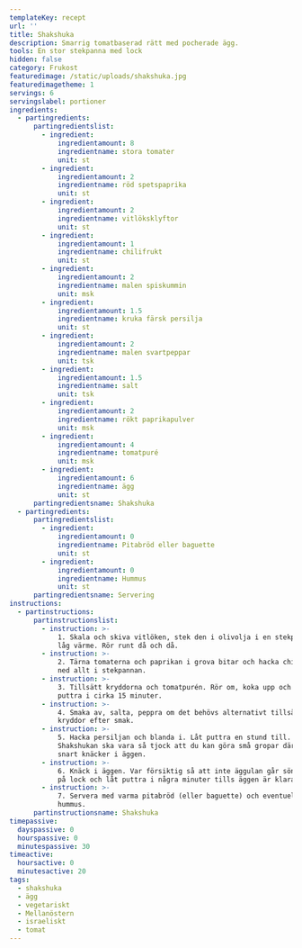 ```yaml
---
templateKey: recept
url: ''
title: Shakshuka
description: Smarrig tomatbaserad rätt med pocherade ägg.
tools: En stor stekpanna med lock
hidden: false
category: Frukost
featuredimage: /static/uploads/shakshuka.jpg
featuredimagetheme: 1
servings: 6
servingslabel: portioner
ingredients:
  - partingredients:
      partingredientslist:
        - ingredient:
            ingredientamount: 8
            ingredientname: stora tomater
            unit: st
        - ingredient:
            ingredientamount: 2
            ingredientname: röd spetspaprika
            unit: st
        - ingredient:
            ingredientamount: 2
            ingredientname: vitlöksklyftor
            unit: st
        - ingredient:
            ingredientamount: 1
            ingredientname: chilifrukt
            unit: st
        - ingredient:
            ingredientamount: 2
            ingredientname: malen spiskummin
            unit: msk
        - ingredient:
            ingredientamount: 1.5
            ingredientname: kruka färsk persilja
            unit: st
        - ingredient:
            ingredientamount: 2
            ingredientname: malen svartpeppar
            unit: tsk
        - ingredient:
            ingredientamount: 1.5
            ingredientname: salt
            unit: tsk
        - ingredient:
            ingredientamount: 2
            ingredientname: rökt paprikapulver
            unit: msk
        - ingredient:
            ingredientamount: 4
            ingredientname: tomatpuré
            unit: msk
        - ingredient:
            ingredientamount: 6
            ingredientname: ägg
            unit: st
      partingredientsname: Shakshuka
  - partingredients:
      partingredientslist:
        - ingredient:
            ingredientamount: 0
            ingredientname: Pitabröd eller baguette
            unit: st
        - ingredient:
            ingredientamount: 0
            ingredientname: Hummus
            unit: st
      partingredientsname: Servering
instructions:
  - partinstructions:
      partinstructionslist:
        - instruction: >-
            1. Skala och skiva vitlöken, stek den i olivolja i en stekpanna på
            låg värme. Rör runt då och då.
        - instruction: >-
            2. Tärna tomaterna och paprikan i grova bitar och hacka chilin. Lägg
            ned allt i stekpannan.
        - instruction: >-
            3. Tillsätt kryddorna och tomatpurén. Rör om, koka upp och låt sedan
            puttra i cirka 15 minuter.
        - instruction: >-
            4. Smaka av, salta, peppra om det behövs alternativt tillsätt andra
            kryddor efter smak.
        - instruction: >-
            5. Hacka persiljan och blanda i. Låt puttra en stund till.
            Shakshukan ska vara så tjock att du kan göra små gropar där du
            snart knäcker i äggen.
        - instruction: >-
            6. Knäck i äggen. Var försiktig så att inte äggulan går sönder. Sätt
            på lock och låt puttra i några minuter tills äggen är klara.
        - instruction: >-
            7. Servera med varma pitabröd (eller baguette) och eventuellt
            hummus.
      partinstructionsname: Shakshuka
timepassive:
  dayspassive: 0
  hourspassive: 0
  minutespassive: 30
timeactive:
  hoursactive: 0
  minutesactive: 20
tags:
  - shakshuka
  - ägg
  - vegetariskt
  - Mellanöstern
  - israeliskt
  - tomat
---
```

